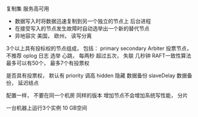 复制集
服务高可用

- 数据写入时将数据迅速复制到另一个独立的节点上 后台进程
- 在接受写入的节点发生故障时自动选举出一个新的替代节点
- 异地容灾 
  美国， 欧州，
  读写分离

3个以上具有投标权的节点组成， 包括：
  primary   secondary 
  Arbiter  投票节点， 不推荐
  oplog 日志 
  选举
  心跳， 每两秒 超过五次， 失联 
  几秒钟
  RAFT一致性算法
  最多可以有50个， 最多7个有投票权

  是否具有投票权， 默认有
  priority 调高
  hidden 隐藏  数据备份 
  slaveDelay 数据备份， 延迟结点

  配置一样， 不要在同一个机房 同样的版本
  增加节点不会增加系统写性能， 分片

一台机器上运行3个实例
10 GB空间

  

